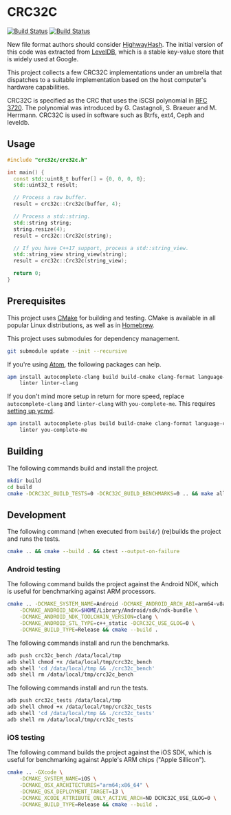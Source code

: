 # CRC32C

[![Build Status](https://travis-ci.org/google/crc32c.svg?branch=master)](https://travis-ci.org/google/crc32c)
[![Build Status](https://ci.appveyor.com/api/projects/status/moiq7331pett4xuj/branch/master?svg=true)](https://ci.appveyor.com/project/pwnall/crc32c)

New file format authors should consider
[HighwayHash](https://github.com/google/highwayhash). The initial version of
this code was extracted from [LevelDB](https://github.com/google/leveldb), which
is a stable key-value store that is widely used at Google.

This project collects a few CRC32C implementations under an umbrella that
dispatches to a suitable implementation based on the host computer's hardware
capabilities.

CRC32C is specified as the CRC that uses the iSCSI polynomial in
[RFC 3720](https://tools.ietf.org/html/rfc3720#section-12.1). The polynomial was
introduced by G. Castagnoli, S. Braeuer and M. Herrmann. CRC32C is used in
software such as Btrfs, ext4, Ceph and leveldb.


## Usage

```cpp
#include "crc32c/crc32c.h"

int main() {
  const std::uint8_t buffer[] = {0, 0, 0, 0};
  std::uint32_t result;

  // Process a raw buffer.
  result = crc32c::Crc32c(buffer, 4);

  // Process a std::string.
  std::string string;
  string.resize(4);
  result = crc32c::Crc32c(string);

  // If you have C++17 support, process a std::string_view.
  std::string_view string_view(string);
  result = crc32c::Crc32c(string_view);

  return 0;
}
```


## Prerequisites

This project uses [CMake](https://cmake.org/) for building and testing. CMake is
available in all popular Linux distributions, as well as in
[Homebrew](https://brew.sh/).

This project uses submodules for dependency management.

```bash
git submodule update --init --recursive
```

If you're using [Atom](https://atom.io/), the following packages can help.

```bash
apm install autocomplete-clang build build-cmake clang-format language-cmake \
    linter linter-clang
```

If you don't mind more setup in return for more speed, replace
`autocomplete-clang` and `linter-clang` with `you-complete-me`. This requires
[setting up ycmd](https://github.com/Valloric/ycmd#building).

```bash
apm install autocomplete-plus build build-cmake clang-format language-cmake \
    linter you-complete-me
```

## Building

The following commands build and install the project.

```bash
mkdir build
cd build
cmake -DCRC32C_BUILD_TESTS=0 -DCRC32C_BUILD_BENCHMARKS=0 .. && make all install
```


## Development

The following command (when executed from `build/`) (re)builds the project and
runs the tests.

```bash
cmake .. && cmake --build . && ctest --output-on-failure
```


### Android testing

The following command builds the project against the Android NDK, which is
useful for benchmarking against ARM processors.

```bash
cmake .. -DCMAKE_SYSTEM_NAME=Android -DCMAKE_ANDROID_ARCH_ABI=arm64-v8a \
    -DCMAKE_ANDROID_NDK=$HOME/Library/Android/sdk/ndk-bundle \
    -DCMAKE_ANDROID_NDK_TOOLCHAIN_VERSION=clang \
    -DCMAKE_ANDROID_STL_TYPE=c++_static -DCRC32C_USE_GLOG=0 \
    -DCMAKE_BUILD_TYPE=Release && cmake --build .
```

The following commands install and run the benchmarks.

```bash
adb push crc32c_bench /data/local/tmp
adb shell chmod +x /data/local/tmp/crc32c_bench
adb shell 'cd /data/local/tmp && ./crc32c_bench'
adb shell rm /data/local/tmp/crc32c_bench
```

The following commands install and run the tests.

```bash
adb push crc32c_tests /data/local/tmp
adb shell chmod +x /data/local/tmp/crc32c_tests
adb shell 'cd /data/local/tmp && ./crc32c_tests'
adb shell rm /data/local/tmp/crc32c_tests
```


### iOS testing

The following command builds the project against the iOS SDK, which is useful
for benchmarking against Apple's ARM chips ("Apple Sillicon").

```bash
cmake .. -GXcode \
    -DCMAKE_SYSTEM_NAME=iOS \
    -DCMAKE_OSX_ARCHITECTURES="arm64;x86_64" \
    -DCMAKE_OSX_DEPLOYMENT_TARGET=13 \
    -DCMAKE_XCODE_ATTRIBUTE_ONLY_ACTIVE_ARCH=NO DCRC32C_USE_GLOG=0 \
    -DCMAKE_BUILD_TYPE=Release && cmake --build .
```
